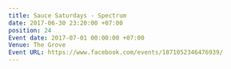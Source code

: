 ```yaml
---
title: Sauce Saturdays - Spectrum
date: 2017-06-30 23:20:00 +07:00
position: 24
Event date: 2017-07-01 00:00:00 +07:00
Venue: The Grove
Event URL: https://www.facebook.com/events/1871052346476939/
---
```


